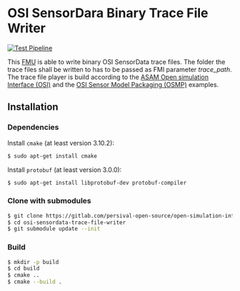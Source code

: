 # OSI SensorDara Binary Trace File Writer

[![Test Pipeline](https://github.com/Persival-GmbH/OSI-SensorData-Trace-File-Writer/actions/workflows/test_pipeline.yml/badge.svg)](https://github.com/Persival-GmbH/OSI-SensorData-Trace-File-Writer/actions/workflows/test_pipeline.yml)

This [FMU](https://fmi-standard.org/) is able to write binary OSI SensorData trace files.
The folder the trace files shall be written to has to be passed as FMI parameter _trace_path_.
The trace file player is build according to the [ASAM Open simulation Interface (OSI)](https://github.com/OpenSimulationInterface/open-simulation-interface) and the [OSI Sensor Model Packaging (OSMP)](https://github.com/OpenSimulationInterface/osi-sensor-model-packaging) examples.

## Installation

### Dependencies

Install `cmake` (at least version 3.10.2):

```bash
$ sudo apt-get install cmake
```

Install `protobuf` (at least version 3.0.0):

```bash
$ sudo apt-get install libprotobuf-dev protobuf-compiler
```

### Clone with submodules

```bash
$ git clone https://gitlab.com/persival-open-source/open-simulation-interface/osi-sensordata-trace-file-writer.git
$ cd osi-sensordata-trace-file-writer
$ git submodule update --init
```

### Build

```bash
$ mkdir -p build
$ cd build
$ cmake ..
$ cmake --build .
```
